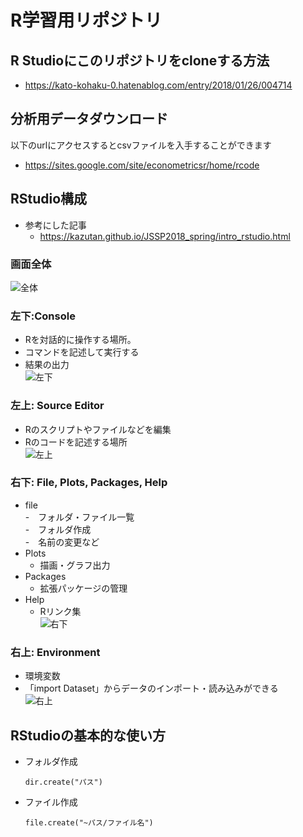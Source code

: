 # R学習用リポジトリ

## R Studioにこのリポジトリをcloneする方法
- https://kato-kohaku-0.hatenablog.com/entry/2018/01/26/004714

## 分析用データダウンロード
以下のurlにアクセスするとcsvファイルを入手することができます
- https://sites.google.com/site/econometricsr/home/rcode

## RStudio構成  
- 参考にした記事  
  - https://kazutan.github.io/JSSP2018_spring/intro_rstudio.html  
### 画面全体
![全体](https://kazutan.github.io/JSSP2018_spring/pics/rstudio_screen.png)

### 左下:Console
- Rを対話的に操作する場所。  
- コマンドを記述して実行する  
- 結果の出力  
![左下](https://kazutan.github.io/JSSP2018_spring/pics/rstudio_screen_2.png)

### 左上: Source Editor
- Rのスクリプトやファイルなどを編集  
- Rのコードを記述する場所  
![左上](https://kazutan.github.io/JSSP2018_spring/pics/rstudio_screen_1.png)  

### 右下: File, Plots, Packages, Help  
- file  
   -　フォルダ・ファイル一覧  
   -　フォルダ作成  
   -　名前の変更など
- Plots  
   - 描画・グラフ出力  
- Packages  
   - 拡張パッケージの管理  
- Help  
  - Rリンク集  
![右下](https://kazutan.github.io/JSSP2018_spring/pics/rstudio_screen_4.png) 

### 右上: Environment  
- 環境変数  
- 「import Dataset」からデータのインポート・読み込みができる  
![右上](https://kazutan.github.io/JSSP2018_spring/pics/rstudio_screen_3.png) 

## RStudioの基本的な使い方  



- フォルダ作成  
  ```
  dir.create("パス")
  ```
- ファイル作成  
  ```
  file.create("~パス/ファイル名")
  ```
